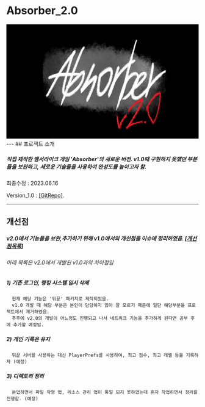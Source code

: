 # Absorber_2.0
<img src="./title.png"  width="700" height="300"/> 
---
## 프로젝트 소개

   ##### 직접 제작한 뱀서라이크 게임 'Absorber'의 새로운 버전. v1.0때 구현하지 못했던 부분들을 보완하고, 새로운 기술들을 사용하여 완성도를 높이고자 함.
   
   최종수정 : 2023.06.16
   
   Version_1.0 : [[GitRepo]](https://github.com/gotkagovkfl/Absorber_1.0).

---
## 개선점 
   ##### v2.0에서 기능들을 보완,추가하기 위해 v1.0에서의 개선점을 이슈에 정리하였음.  [[개선점목록]](https://github.com/gotkagovkfl/Absorber_2.0/issues)
   ###### 아래 목록은 v2.0에서 개발된 v1.0과의 차이점임

   ##### 1) 기존 로그인, 랭킹 시스템 임시 삭제
      현재 해당 기능은 '뒤끝' 패키지로 제작되었음. 
      v1.0 개발 때 해당 부분은 본인이 담당하지 않아 잘 모르기 때문에 일단 해당부분을 프로젝트에서 제거하였음.
      추후에 v2.0의 개발이 어느정도 진행되고 나서 네트워크 기능을 추가하게 된다면 공부 후에 추가할 예정임.
      
   ##### 2) 개인 기록은 유지
      뒤끝 서버를 사용하는 대신 PlayerPrefs를 사용하여, 최고 점수, 최고 레벨 등을 기록하자 (예정)

   ##### 3) 디렉토리 정리
      분업하면서 파일 작명 법, 리소스 관리 법이 통일 되지 못하였는데 혼자 작업하면서 정리를 진행함. (예정)
